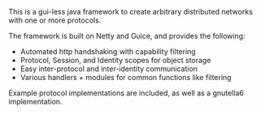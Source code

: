 This is a gui-less java framework to create arbitrary distributed networks with one or more protocols.

The framework is built on Netty and Guice, and provides the following:
  * Automated http handshaking with capability filtering
  * Protocol, Session, and Identity scopes for object storage
  * Easy inter-protocol and inter-identity communication
  * Various handlers + modules for common functions like filtering

Example protocol implementations are included, as well as a gnutella6 implementation.